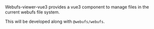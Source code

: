Webufs-viewer-vue3 provides a vue3 component 
to manage files in the current webufs file system.

This will be developed along with `@webufs/webufs`.
